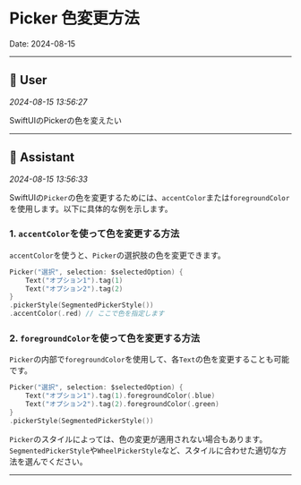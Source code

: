 # Picker 色変更方法

Date: 2024-08-15

---

## 👤 User
*2024-08-15 13:56:27*

SwiftUIのPickerの色を変えたい

---

## 🤖 Assistant
*2024-08-15 13:56:33*

SwiftUIの`Picker`の色を変更するためには、`accentColor`または`foregroundColor`を使用します。以下に具体的な例を示します。

### 1. `accentColor`を使って色を変更する方法
`accentColor`を使うと、`Picker`の選択肢の色を変更できます。

```swift
Picker("選択", selection: $selectedOption) {
    Text("オプション1").tag(1)
    Text("オプション2").tag(2)
}
.pickerStyle(SegmentedPickerStyle())
.accentColor(.red) // ここで色を指定します
```

### 2. `foregroundColor`を使って色を変更する方法
`Picker`の内部で`foregroundColor`を使用して、各`Text`の色を変更することも可能です。

```swift
Picker("選択", selection: $selectedOption) {
    Text("オプション1").tag(1).foregroundColor(.blue)
    Text("オプション2").tag(2).foregroundColor(.green)
}
.pickerStyle(SegmentedPickerStyle())
```

`Picker`のスタイルによっては、色の変更が適用されない場合もあります。`SegmentedPickerStyle`や`WheelPickerStyle`など、スタイルに合わせた適切な方法を選んでください。

---
